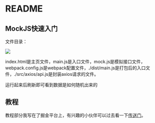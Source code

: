 # README

## MockJS快速入门

文件目录：

![](https://user-gold-cdn.xitu.io/2019/6/5/16b257fa58cd9c3d?w=273&h=339&f=png&s=3809)

index.html是主页文件，main.js是入口文件，mock.js是模拟接口文件，webpack.config.js是webpack配置文件，./dist/main.js是打包后的入口文件，./src/axios/api.js是封装axios请求的文件。

运行起来后刷新即可看到数据是如何随机出来的

## 教程

教程部分我写在了掘金平台上，有兴趣的小伙伴可以过去看一下[传送门](https://juejin.im/post/5cf726b5e51d454fbf5409bc)。

